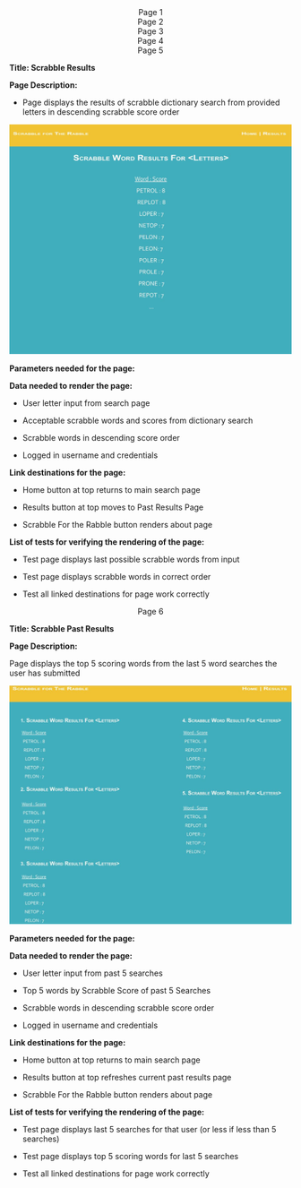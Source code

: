 <div align="center">Page 1</div>  



<div align="center">Page 2</div>



<div align="center">Page 3</div>



<div align="center">Page 4</div>



<div align="center">Page 5</div>  

__Title: Scrabble Results__

__Page Description:__ 

* Page displays the results of scrabble dictionary search from provided letters in descending scrabble score order  

<img src="../images/Scrabble-Results-Template.JPG">

__Parameters needed for the page:__  

__Data needed to render the page:__  

* User letter input from search page

* Acceptable scrabble words and scores from dictionary search

* Scrabble words in descending score order

* Logged in username and credentials

__Link destinations for the page:__

* Home button at top returns to main search page

* Results button at top moves to Past Results Page

* Scrabble For the Rabble button renders about page

__List of tests for verifying the rendering of the page:__  

* Test page displays last possible scrabble words from input

* Test page displays scrabble words in correct order

* Test all linked destinations for page work correctly  
  
  
  
<div align="center">Page 6</div>    

__Title: Scrabble Past Results__  

__Page Description:__  

Page displays the top 5 scoring words from the last 5 word searches the user has submitted  

<img src="../images/Scrabble-PastResults-Template.JPG">

__Parameters needed for the page:__    

__Data needed to render the page:__    

* User letter input from past 5 searches

* Top 5 words by Scrabble Score of past 5 Searches

* Scrabble words in descending scrabble score order

* Logged in username and credentials 

__Link destinations for the page:__

* Home button at top returns to main search page

* Results button at top refreshes current past results page

* Scrabble For the Rabble button renders about page

__List of tests for verifying the rendering of the page:__  

* Test page displays last 5 searches for that user (or less if less than 5 searches)

* Test page displays top 5 scoring words for last 5 searches

* Test all linked destinations for page work correctly




